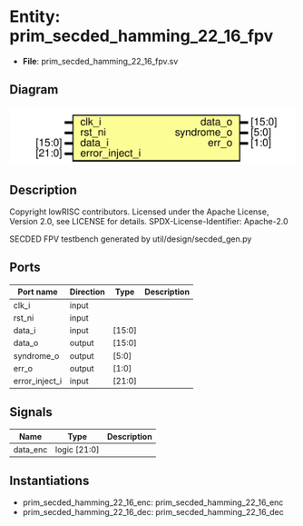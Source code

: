 # Entity: prim_secded_hamming_22_16_fpv

- **File**: prim_secded_hamming_22_16_fpv.sv
## Diagram

![Diagram](prim_secded_hamming_22_16_fpv.svg "Diagram")
## Description

 Copyright lowRISC contributors.
 Licensed under the Apache License, Version 2.0, see LICENSE for details.
 SPDX-License-Identifier: Apache-2.0

 SECDED FPV testbench generated by util/design/secded_gen.py

## Ports

| Port name      | Direction | Type   | Description |
| -------------- | --------- | ------ | ----------- |
| clk_i          | input     |        |             |
| rst_ni         | input     |        |             |
| data_i         | input     | [15:0] |             |
| data_o         | output    | [15:0] |             |
| syndrome_o     | output    | [5:0]  |             |
| err_o          | output    | [1:0]  |             |
| error_inject_i | input     | [21:0] |             |
## Signals

| Name     | Type         | Description |
| -------- | ------------ | ----------- |
| data_enc | logic [21:0] |             |
## Instantiations

- prim_secded_hamming_22_16_enc: prim_secded_hamming_22_16_enc
- prim_secded_hamming_22_16_dec: prim_secded_hamming_22_16_dec
